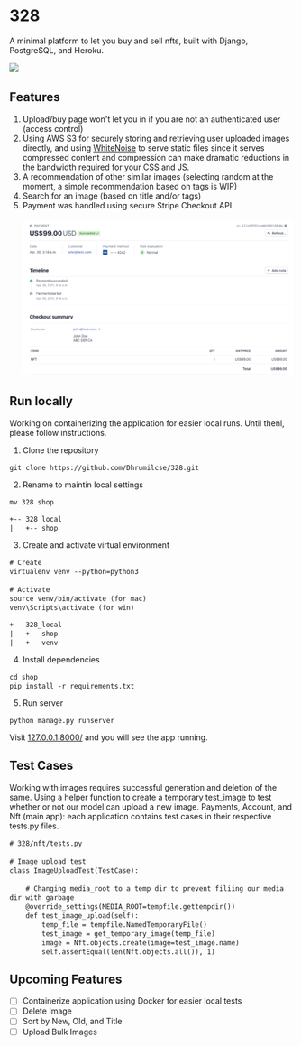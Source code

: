 # 328
A minimal platform to let you buy and sell nfts, built with Django, PostgreSQL, and Heroku.

<img src="https://github.com/Dhrumilcse/328/blob/main/readme_media/home.png"> <br>

## Features
1. Upload/buy page won't let you in if you are not an authenticated user (access control)
2. Using AWS S3 for securely storing and retrieving user uploaded images directly, and using [WhiteNoise](http://whitenoise.evans.io/en/stable/) to serve static files since it serves compressed content and compression can make dramatic reductions in the bandwidth required for your CSS and JS.
3. A recommendation of other similar images (selecting random at the moment, a simple recommendation based on tags is WIP)
4. Search for an image (based on title and/or tags)
5. Payment was handled using secure Stripe Checkout API. <br><br>
<img src="https://github.com/Dhrumilcse/328/blob/main/readme_media/payment.png"> <br>

<add a gif buy page>

## Run locally

Working on containerizing the application for easier local runs. Until thenl, please follow instructions.
1. Clone the repository
```
git clone https://github.com/Dhrumilcse/328.git
```
2. Rename to maintin local settings
```
mv 328 shop
```

```
+-- 328_local
|   +-- shop
```

3. Create and activate virtual environment
```
# Create
virtualenv venv --python=python3

# Activate
source venv/bin/activate (for mac)
venv\Scripts\activate (for win)
```

```
+-- 328_local
|   +-- shop
|   +-- venv
```

4. Install dependencies
```
cd shop
pip install -r requirements.txt
```

5. Run server
```
python manage.py runserver
```

Visit [127.0.0.1:8000/](127.0.0.1:8000/) and you will see the app running.

## Test Cases
Working with images requires successful generation and deletion of the same. Using a helper function to create a temporary test_image to test whether or not our model can upload a new image. Payments, Account, and Nft (main app): each application contains test cases in their respective tests.py files.

``` 
# 328/nft/tests.py

# Image upload test
class ImageUploadTest(TestCase):

    # Changing media_root to a temp dir to prevent filiing our media dir with garbage
    @override_settings(MEDIA_ROOT=tempfile.gettempdir())
    def test_image_upload(self):
        temp_file = tempfile.NamedTemporaryFile()
        test_image = get_temporary_image(temp_file)
        image = Nft.objects.create(image=test_image.name)
        self.assertEqual(len(Nft.objects.all()), 1)
  ```


## Upcoming Features
 - [ ] Containerize application using Docker for easier local tests
 - [ ] Delete Image
 - [ ] Sort by New, Old, and Title
 - [ ] Upload Bulk Images
